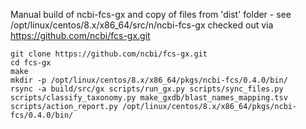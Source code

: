 
Manual build of ncbi-fcs-gx and copy of files from 'dist' folder - see /opt/linux/centos/8.x/x86_64/src/n/ncbi-fcs-gx
checked out via https://github.com/ncbi/fcs-gx.git

```
git clone https://github.com/ncbi/fcs-gx.git
cd fcs-gx
make
mkdir -p /opt/linux/centos/8.x/x86_64/pkgs/ncbi-fcs/0.4.0/bin/
rsync -a build/src/gx scripts/run_gx.py scripts/sync_files.py scripts/classify_taxonomy.py make_gxdb/blast_names_mapping.tsv scripts/action_report.py /opt/linux/centos/8.x/x86_64/pkgs/ncbi-fcs/0.4.0/bin/
```
